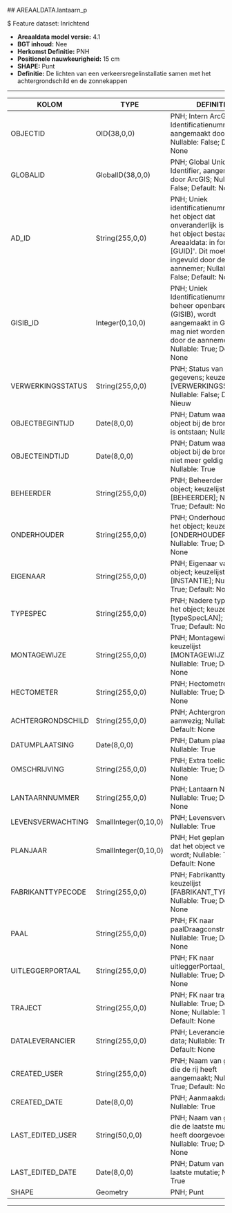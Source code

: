 ﻿﻿## AREAALDATA.lantaarn_p

$ Feature dataset: Inrichtend


* __Areaaldata model versie:__ 4.1
* __BGT inhoud:__ Nee
* __Herkomst Definitie:__ PNH
* __Positionele nauwkeurigheid:__ 15 cm
* __SHAPE:__ Punt
* __Definitie:__  De lichten van een verkeersregelinstallatie samen met het achtergrondschild en de zonnekappen


***

|KOLOM                               |TYPE                   |DEFINITIE|
|------                              |----                   |-----    |
|OBJECTID                            |OID(38,0,0)            |PNH; Intern ArcGIS Identificatienummer, aangemaakt door ArcGIS; Nullable: False; Default: None|
|GLOBALID                            |GlobalID(38,0,0)       |PNH; Global Unique Identifier,  aangemaakt door ArcGIS; Nullable: False; Default: None|
|AD_ID                               |String(255,0,0)        |PNH; Uniek identificatienummer voor het object dat onveranderlijk is zolang het object bestaat in Areaaldata: in format 'AD.[GUID]'. Dit moet worden ingevuld door de aannemer; Nullable: False; Default: None|
|GISIB_ID                            |Integer(0,10,0)        |PNH; Uniek Identificatienummer beheer openbare ruimte (GISIB), wordt aangemaakt in GISIB en mag niet worden ingevuld door de aannemer; Nullable: True; Default: None|
|VERWERKINGSSTATUS                   |String(255,0,0)        |PNH; Status van de gegevens; keuzelijst [VERWERKINGSSTATUS]; Nullable: False; Default: Nieuw|
|OBJECTBEGINTIJD                     |Date(8,0,0)            |PNH; Datum waarop het object bij de bronhouder is ontstaan; Nullable: True|
|OBJECTEINDTIJD                      |Date(8,0,0)            |PNH; Datum waarop het object bij de bronhouder niet meer geldig is; Nullable: True|
|BEHEERDER                           |String(255,0,0)        |PNH; Beheerder van het object; keuzelijst [BEHEERDER]; Nullable: True; Default: None|
|ONDERHOUDER                         |String(255,0,0)        |PNH; Onderhouder van het object; keuzelijst [ONDERHOUDER]; Nullable: True; Default: None|
|EIGENAAR                            |String(255,0,0)        |PNH; Eigenaar van het object; keuzelijst [INSTANTIE]; Nullable: True; Default: None|
|TYPESPEC                            |String(255,0,0)        |PNH; Nadere typering van het object; keuzelijst [typeSpecLAN]; Nullable: True; Default: None|
|MONTAGEWIJZE                        |String(255,0,0)        |PNH; Montagewijze; keuzelijst [MONTAGEWIJZE]; Nullable: True; Default: None|
|HECTOMETER                          |String(255,0,0)        |PNH; Hectometrering; Nullable: True; Default: None|
|ACHTERGRONDSCHILD                   |String(255,0,0)        |PNH; Achtergrond schild aanwezig; Nullable: True; Default: None|
|DATUMPLAATSING                      |Date(8,0,0)            |PNH; Datum plaatsing; Nullable: True|
|OMSCHRIJVING                        |String(255,0,0)        |PNH; Extra toelichting; Nullable: True; Default: None|
|LANTAARNNUMMER                      |String(255,0,0)        |PNH; Lantaarn Nummer; Nullable: True; Default: None|
|LEVENSVERWACHTING                   |SmallInteger(0,10,0)   |PNH; Levensverwachting; Nullable: True|
|PLANJAAR                            |SmallInteger(0,10,0)   |PNH; Het geplande jaar dat het object vervangen wordt; Nullable: True; Default: None|
|FABRIKANTTYPECODE                   |String(255,0,0)        |PNH; Fabrikanttypecode; keuzelijst [FABRIKANT_TYPECODE]; Nullable: True; Default: None|
|PAAL                                |String(255,0,0)        |PNH; FK naar paalDraagconstructie_p; Nullable: True; Default: None|
|UITLEGGERPORTAAL                    |String(255,0,0)        |PNH; FK naar uitleggerPortaal_l; Nullable: True; Default: None|
|TRAJECT                             |String(255,0,0)        |PNH; FK naar traject_v; Nullable: True; Default: None; Nullable: True; Default: None|
|DATALEVERANCIER                     |String(255,0,0)        |PNH; Leverancier van de data; Nullable: True; Default: None|
|CREATED_USER                        |String(255,0,0)        |PNH; Naam van gebruiker die de rij heeft aangemaakt; Nullable: True; Default: None|
|CREATED_DATE                        |Date(8,0,0)            |PNH; Aanmaakdatum; Nullable: True|
|LAST_EDITED_USER                    |String(50,0,0)         |PNH; Naam van gebruiker die de laatste mutatie heeft doorgevoerd; Nullable: True; Default: None|
|LAST_EDITED_DATE                    |Date(8,0,0)            |PNH; Datum van de laatste mutatie; Nullable: True|
|SHAPE                               |Geometry               |PNH; Punt|


***





